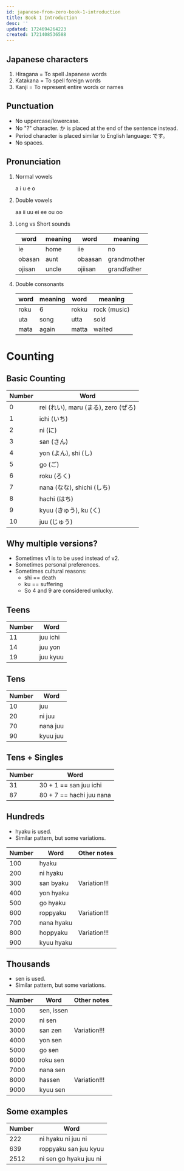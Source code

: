 ```yaml
---
id: japanese-from-zero-book-1-introduction
title: Book 1 Introduction
desc: ''
updated: 1724694264223
created: 1721408536588
---
```


## Japanese characters

1. Hiragana = To spell Japanese words
2. Katakana = To spell foreign words
3. Kanji = To represent entire words or names

## Punctuation

- No uppercase/lowercase.
- No "?" character. か is placed at the end of the sentence instead.
- Period character is placed similar to English language: です。
- No spaces.

## Pronunciation

1. Normal vowels

    a i u e o

2. Double vowels

    aa ii uu ei ee ou oo

3. Long vs Short sounds

    | word  | meaning | word | meaning |
    |---|---|---|---|
    | ie  | home  | iie  | no  |
    | obasan  | aunt  | obaasan  | grandmother  |
    | ojisan  | uncle  | ojiisan  | grandfather  |

4. Double consonants

    | word  | meaning | word | meaning |
    |---|---|---|---|
    | roku  | 6  | rokku  | rock (music)  |
    | uta  | song  | utta  | sold  |
    | mata  | again  | matta  | waited  |


# Counting

## Basic Counting

| Number  | Word |
|---|---|
| 0  | rei (れい), maru (まる), zero (ぜろ)  |
| 1  | ichi (いち)  |
| 2  | ni (に)  |
| 3  | san (さん)  |
| 4  | yon (よん), shi (し) |
| 5  | go (ご) |
| 6  | roku (ろく)  |
| 7  | nana (なな), shichi (しち) |
| 8  | hachi (はち) |
| 9  | kyuu (きゅう), ku (く) |
| 10  | juu (じゅう) |

## Why multiple versions?

- Sometimes v1 is to be used instead of v2.
- Sometimes personal preferences.
- Sometimes cultural reasons:
    - shi == death
    - ku == suffering
    - So 4 and 9 are considered unlucky.

## Teens

| Number  | Word |
|---|---|
| 11  | juu ichi |
| 14  | juu yon  |
| 19  | juu kyuu |

## Tens

| Number  | Word |
|---|---|
| 10  | juu |
| 20  | ni juu  |
| 70  | nana juu |
| 90  | kyuu juu |

## Tens + Singles

| Number  | Word |
|---|---|
| 31  | 30 + 1 == san juu ichi |
| 87  | 80 + 7 == hachi juu nana  |

## Hundreds

- hyaku is used.
- Similar pattern, but some variations.

| Number  | Word | Other notes |
|---|---|---|
| 100  | hyaku |  |
| 200  | ni hyaku |  |
| 300  | san byaku | Variation!!! |
| 400  | yon hyaku |  |
| 500  | go hyaku |  |
| 600  | roppyaku | Variation!!! |
| 700  | nana hyaku |  |
| 800  | hoppyaku | Variation!!! |
| 900  | kyuu hyaku |  |

## Thousands

- sen is used.
- Similar pattern, but some variations.

| Number  | Word | Other notes |
|---|---|---|
| 1000  | sen, issen |  |
| 2000  | ni sen |  |
| 3000  | san zen | Variation!!! |
| 4000  | yon sen |  |
| 5000  | go sen |  |
| 6000  | roku sen |  |
| 7000  | nana sen |  |
| 8000  | hassen | Variation!!! |
| 9000  | kyuu sen |  |

## Some examples

| Number  | Word |
|---|---|
| 222  | ni hyaku ni juu ni |
| 639  | roppyaku san juu kyuu  |
| 2512  | ni sen go hyaku juu ni |
